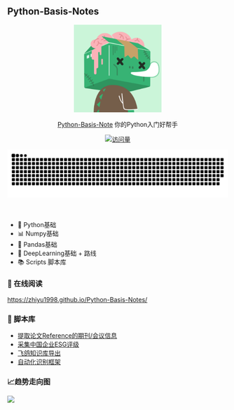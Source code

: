 ## Python-Basis-Notes

<p align="center">
  <a href="https://github.com/zhiyu1998/Python-Basis-Notes">
    <img width="200" src="./static/img/logo.png">
  </a>
</p>

<div align="center">

<a href="https://github.com/zhiyu1998/Python-Basis-Notes" target="_blank">Python-Basis-Note</a> 你的Python入门好帮手

[![访问量](https://profile-counter.glitch.me/Python-Basis-Notes/count.svg)](https://github.com/zhiyu1998/Python-Basis-Notes)


<img src="https://raw.githubusercontent.com/javadog-net/javadog-net/output/github-contribution-grid-snake.svg">

</div>
<br />
<br />

* 🐍 Python基础
* 📊 Numpy基础
* 🐼 Pandas基础
* 🍥 DeepLearning基础 + 路线
* 📚 Scripts 脚本库

### 📑 在线阅读
https://zhiyu1998.github.io/Python-Basis-Notes/

### 🐍 脚本库

- [提取论文Reference的期刊/会议信息](./docs/scripts/letpub.md)
- [采集中国企业ESG评级](./docs/scripts/syntaogf.md)
- [飞鸽知识库导出](./docs/scripts/feige_export.md)
- [自动化识别框架](./docs/scripts/auto_ocr_framework.md)

### 📈趋势走向图

![](https://api.star-history.com/svg?repos=zhiyu1998/Python-Basis-Notes&type=Date)

